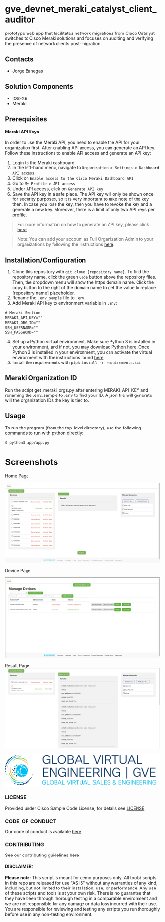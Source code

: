 # gve_devnet_meraki_catalyst_client_auditor
prototype web app that facilitates network migrations from Cisco Catalyst switches to Cisco Meraki solutions and focuses on auditing and verifying the presence of network clients post-migration.


## Contacts
* Jorge Banegas

## Solution Components
* IOS-XE
* Meraki


## Prerequisites
#### Meraki API Keys
In order to use the Meraki API, you need to enable the API for your organization first. After enabling API access, you can generate an API key. Follow these instructions to enable API access and generate an API key:
1. Login to the Meraki dashboard
2. In the left-hand menu, navigate to `Organization > Settings > Dashboard API access`
3. Click on `Enable access to the Cisco Meraki Dashboard API`
4. Go to `My Profile > API access`
5. Under API access, click on `Generate API key`
6. Save the API key in a safe place. The API key will only be shown once for security purposes, so it is very important to take note of the key then. In case you lose the key, then you have to revoke the key and a generate a new key. Moreover, there is a limit of only two API keys per profile.

> For more information on how to generate an API key, please click [here](https://developer.cisco.com/meraki/api-v1/#!authorization/authorization). 

> Note: You can add your account as Full Organization Admin to your organizations by following the instructions [here](https://documentation.meraki.com/General_Administration/Managing_Dashboard_Access/Managing_Dashboard_Administrators_and_Permissions).

## Installation/Configuration
1. Clone this repository with `git clone [repository name]`. To find the repository name, click the green `Code` button above the repository files. Then, the dropdown menu will show the https domain name. Click the copy button to the right of the domain name to get the value to replace [repository name] placeholder.
2. Rename the `.env_sample` file to `.env`.
3. Add Meraki API key to environment variable in `.env`:
```dotenv
# Meraki Section
MERAKI_API_KEY=""
MERAKI_ORG_ID=""
SSH_USERNAME=""
SSH_PASSWORD=""
```
4. Set up a Python virtual environment. Make sure Python 3 is installed in your environment, and if not, you may download Python [here](https://www.python.org/downloads/). Once Python 3 is installed in your environment, you can activate the virtual environment with the instructions found [here](https://docs.python.org/3/tutorial/venv.html).
5. Install the requirements with `pip3 install -r requirements.txt`

## Meraki Organization ID
Run the script get_meraki_orgs.py after entering MERAKI_API_KEY and renaming the .env_sample to .env to find your ID. A json file will generate will the organization IDs the key is tied to. 

## Usage
To run the program (from the top-level directory), use the following commands to run with python directly:
```
$ python3 app/app.py
```

# Screenshots
Home Page

![/IMAGES/homepage.png](/IMAGES/homepage.png)

Device Page

![/IMAGES/devicepage.png](/IMAGES/devicepage.png)

Result Page
![/IMAGES/resultpage.png](/IMAGES/resultpage.png)

![/IMAGES/0image.png](/IMAGES/0image.png)

### LICENSE

Provided under Cisco Sample Code License, for details see [LICENSE](LICENSE.md)

### CODE_OF_CONDUCT

Our code of conduct is available [here](CODE_OF_CONDUCT.md)

### CONTRIBUTING

See our contributing guidelines [here](CONTRIBUTING.md)

#### DISCLAIMER:
<b>Please note:</b> This script is meant for demo purposes only. All tools/ scripts in this repo are released for use "AS IS" without any warranties of any kind, including, but not limited to their installation, use, or performance. Any use of these scripts and tools is at your own risk. There is no guarantee that they have been through thorough testing in a comparable environment and we are not responsible for any damage or data loss incurred with their use.
You are responsible for reviewing and testing any scripts you run thoroughly before use in any non-testing environment.
